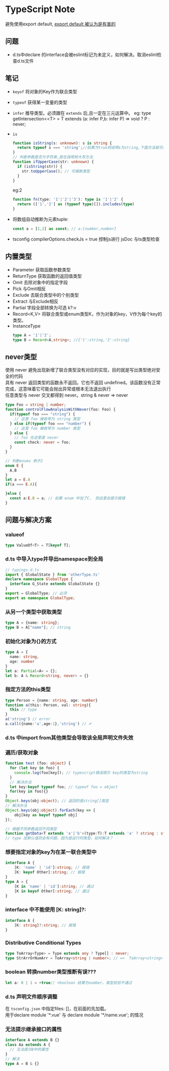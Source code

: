 # TypeScript Note
避免使用export default, [export default 被认为是有害的](https://jkchao.github.io/typescript-book-chinese/tips/avoidExportDefault.html#commonjs-%E4%BA%92%E7%94%A8)

## 问题
* d.ts中declare 的interface会被eslint标记为未定义，如何解决。取消eslint检查d.ts文件
## 笔记
* `keyof` 将对象的Key作为联合类型
* `typeof` 获得某一变量的类型
* `infer` 推导类型。必须跟在 `extends` 后,且一定在三元运算中。 eg: type getIntersection<&lt;T&gt; = T extends (a: infer P,b: infer P) =&gt; void ? P : never;
* `is`
  ```ts
  function isString(s: unknown): s is string {
    return typeof s === 'string';//如果为true则说明s为string,下面方法就可以推断出类型
  }
  // 判断参数是否为字符串,是在调用转大写方法
  function ifUpperCase(str: unknown) {
    if (isString(str)) {
      str.toUpperCase(); // 可推断类型
    }
  }
  ```
  eg:2
  ```ts
  function fn(type: '1'|'2'|'3'): type is '1'|'2' {
    return (['1','2'] as (typeof type)[]).includes(type)
  }
  ```
  
* 将数组自动推断为元素tuple:
  ```typescript 
  const a = [1,2] as const; // a:[number,number]
  ```
* tsconfig compilerOptions.checkJs = true 控制js进行 jsDoc 与ts类型检查
## 内置类型
* Parameter 获取函数参数类型
* ReturnType 获取函数的返回值类型
* Omit 去除对象中的指定字段
* Pick 与Omit相反
* Exclude 去联合类型中的个别类型
* Extract 与Exclude相反
* Partial 字段全部转换为可选 k?:v
* Record&lt;K,V&gt; 将联合类型或enum类型K，作为对象的key，V作为每个key的类型。
* InstanceType
  ```ts
  type A = '1'|'2';
  type B = Record<A,string>; //{'1':string,'2':string}
  ```
## never类型
使用 never 避免出现新增了联合类型没有对应的实现，目的就是写出类型绝对安全的代码<br>
具有 never 返回类型的函数永不返回。它也不返回 undefined。该函数没有正常完成，这意味着它可能会抛出异常或根本无法退出执行<br>
任意类型与 never 交叉都得到 never。string & never => never
```typescript
type Foo = string | number;
function controlFlowAnalysisWithNever(foo: Foo) {
  if(typeof foo === "string") {
    // 这里 foo 被收窄为 string 类型
  } else if(typeof foo === "number") {
    // 这里 foo 被收窄为 number 类型
  } else {
    // foo 在这里是 never
    const check: never = foo;
  }
}
```
```ts  
// 判断enums 例子2
enum E {
  A,B
}
let a = E.A
if(a === E.A){

}else {
  const a:E.B = a; // 如果 enum 中加了C， 则这里会提示报错
}
```
## 问题与解决方案
### valueof
```ts
type ValueOf<T> = T[keyof T];
```
### d.ts 中导入type并导出namespace到全局
```typescript
// typings.d.ts
import { GlobalState } from 'otherType.ts'
declare namespace GlobalType {
  interface G_State extends GlobalState {}
}
export = GlobalType; // 必须
export as namespace GlobalType;
```
### 从另一个类型中获取类型
```typescript
type A = {name: string};
type B = A["name"]; // string
```
### 初始化对象为{}的方式
```typescript
type A = {
  name: string,
  age: number
}
let a: Partial<A> = {};
let b: A & Record<string, never> = {}
```
### 指定方法的this类型
```ts
type Person = {name: string, age: number}
function a(this: Person, val: string){
  this // type
}
a('string') // error
a.call({name:'a',age:1},'string') // ✔
```
### d.ts 中import from其他类型会导致该全局声明文件失效
### 遍历/获取对象
```ts
function test (foo: object) {
  for (let key in foo) {
    console.log(foo[key]); // typescript错误提示 key的类型为string
  }
  // 解决办法
  let key:keyof typeof foo; // typeof foo = object
  for(key in foo){}
}
Object.keys(obj:object); // 返回的是string[]类型
// 解决办法
Object.keys(obj:object).forEach(key => {
    obj[key as keyof typeof obj]
});
```
```typescript
// 根据不同参数返回不同类型
function getData<T extends 'a'|'b'>(type:T):T extends 'a' ? string : string[]{}
// type 加默认值则会有问题，因为是运行时类型，如何解决？
```

### 想要指定对象的key为在某一联合类型中
```typescript
interface A {
    [K: 'name' | 'id']:string; // 报错
    [K: keyof Other]:string; // 报错
}
type A = {
    [K in 'name' | 'id']:string; // 通过
    [K in keyof Other]:string; // 通过
}
```
### interface 中不能使用 [K: string]?:
```typescript
interface A {
    [K: string]?:string; // 报错
}
```

### Distributive Conditional Types
```ts
type ToArray<Type> = Type extends any ? Type[] : never;
type StrArrOrNumArr = ToArray<string | number>; // =>  ToArray<string> | ToArray<number>;
```

### boolean 转换number类型推断有误???
```ts
let a: 0 | 1 = +true// +boolean 结果为number，类型校验不通过
```

### d.ts 声明文件顺序调整
在 `tsconfig.json` 中指定files: []，在前面的先加载。<br>
用于declare module '\*.vue' 与 declare module '\*/name.vue'; 的情况

### 无法提示继承接口的属性
```ts
interface A extends B {}
class Aa extends A {
  // 无法提示B中的属性
}
// 解决
type A = B & {}
```